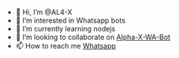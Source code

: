 - 👋 Hi, I’m @AL4-X
- 👀 I’m interested in Whatsapp bots
- 🌱 I’m currently learning nodejs
- 💞️ I’m looking to collaborate on [Alpha-X-WA-Bot](https://github.com/Sl-Alpha-X-Team/Alpha-X-WA-Bot)
- 📫 How to reach me [Whatsapp](https://wa.me/94772978164&text=Hi+im+from+github🙂)

<!---
AL4-X/AL4-X is a 🌐 special ✨ repository because its `README.md` (this file) appears on your GitHub profile.
You can click the Preview link to take a look at your changes.
--->
